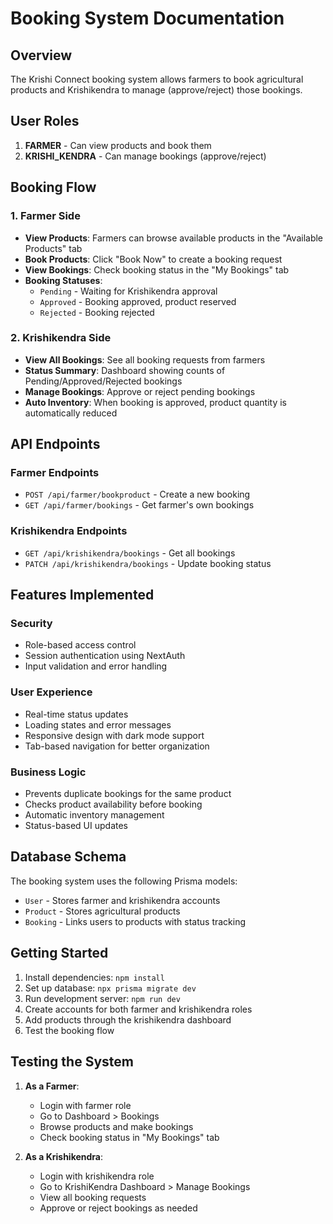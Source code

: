 # Booking System Documentation

## Overview
The Krishi Connect booking system allows farmers to book agricultural products and Krishikendra to manage (approve/reject) those bookings.

## User Roles
1. **FARMER** - Can view products and book them
2. **KRISHI_KENDRA** - Can manage bookings (approve/reject)

## Booking Flow

### 1. Farmer Side
- **View Products**: Farmers can browse available products in the "Available Products" tab
- **Book Products**: Click "Book Now" to create a booking request
- **View Bookings**: Check booking status in the "My Bookings" tab
- **Booking Statuses**:
  - `Pending` - Waiting for Krishikendra approval
  - `Approved` - Booking approved, product reserved
  - `Rejected` - Booking rejected

### 2. Krishikendra Side
- **View All Bookings**: See all booking requests from farmers
- **Status Summary**: Dashboard showing counts of Pending/Approved/Rejected bookings
- **Manage Bookings**: Approve or reject pending bookings
- **Auto Inventory**: When booking is approved, product quantity is automatically reduced

## API Endpoints

### Farmer Endpoints
- `POST /api/farmer/bookproduct` - Create a new booking
- `GET /api/farmer/bookings` - Get farmer's own bookings

### Krishikendra Endpoints
- `GET /api/krishikendra/bookings` - Get all bookings
- `PATCH /api/krishikendra/bookings` - Update booking status

## Features Implemented

### Security
- Role-based access control
- Session authentication using NextAuth
- Input validation and error handling

### User Experience
- Real-time status updates
- Loading states and error messages
- Responsive design with dark mode support
- Tab-based navigation for better organization

### Business Logic
- Prevents duplicate bookings for the same product
- Checks product availability before booking
- Automatic inventory management
- Status-based UI updates

## Database Schema
The booking system uses the following Prisma models:
- `User` - Stores farmer and krishikendra accounts
- `Product` - Stores agricultural products
- `Booking` - Links users to products with status tracking

## Getting Started
1. Install dependencies: `npm install`
2. Set up database: `npx prisma migrate dev`
3. Run development server: `npm run dev`
4. Create accounts for both farmer and krishikendra roles
5. Add products through the krishikendra dashboard
6. Test the booking flow

## Testing the System
1. **As a Farmer**:
   - Login with farmer role
   - Go to Dashboard > Bookings
   - Browse products and make bookings
   - Check booking status in "My Bookings" tab

2. **As a Krishikendra**:
   - Login with krishikendra role
   - Go to KrishiKendra Dashboard > Manage Bookings
   - View all booking requests
   - Approve or reject bookings as needed
